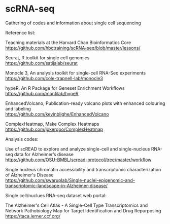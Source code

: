 # scRNA-seq
Gathering of codes and information about single cell sequencing


Reference list:

Teaching materials at the Harvard Chan Bioinformatics Core </br>
https://github.com/hbctraining/scRNA-seq/blob/master/lessons/ </br>

Seurat, R toolkit for single cell genomics </br>
https://github.com/satijalab/seurat </br>

Monocle 3, An analysis toolkit for single-cell RNA-Seq experiments </br>
https://github.com/cole-trapnell-lab/monocle3 </br>

hypeR, An R Package for Geneset Enrichment Workflows </br>
https://github.com/montilab/hypeR </br>

EnhancedVolcano, Publication-ready volcano plots with enhanced colouring and labeling </br>
https://github.com/kevinblighe/EnhancedVolcano </br>

ComplexHeatmap, Make Complex Heatmaps </br>
https://github.com/jokergoo/ComplexHeatmap </br>


Analysis codes:

Use of scREAD to explore and analyze single-cell and single-nucleus RNA-seq data for Alzheimer’s disease </br>
https://github.com/OSU-BMBL/scread-protocol/tree/master/workflow </br>

Single nucleus chromatin accessibility and transcriptomic characterization of Alzheimer's Disease </br>
https://github.com/swaruplab/Single-nuclei-epigenomic-and-transcriptomic-landscape-in-Alzheimer-disease/ </br>



Single cell/nuclues RNA-seq dataset web portal:

The Alzheimer's Cell Atlas - A Single-Cell Type Transcriptomics and Network Pathobiology Map for Target Identification and Drug Repurposing </br>
https://taca.lerner.ccf.org/ </br>



